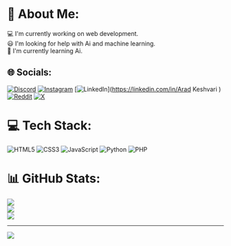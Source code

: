 # 💫 About Me:
💻 I'm currently working on web development.<br>😃 I'm looking for help with Ai and machine learning. <br>🌱 I'm currently learning Ai.


## 🌐 Socials:
[![Discord](https://img.shields.io/badge/Discord-%237289DA.svg?logo=discord&logoColor=white)](https://discord.gg/Arad2003000) [![Instagram](https://img.shields.io/badge/Instagram-%23E4405F.svg?logo=Instagram&logoColor=white)](https://instagram.com/Arad_kvr) [![LinkedIn](https://img.shields.io/badge/LinkedIn-%230077B5.svg?logo=linkedin&logoColor=white)](https://linkedin.com/in/Arad Keshvari ) [![Reddit](https://img.shields.io/badge/Reddit-%23FF4500.svg?logo=Reddit&logoColor=white)](https://reddit.com/user/Arad_KVR) [![X](https://img.shields.io/badge/X-black.svg?logo=X&logoColor=white)](https://x.com/Arad2003000) 

# 💻 Tech Stack:
![HTML5](https://img.shields.io/badge/html5-%23E34F26.svg?style=for-the-badge&logo=html5&logoColor=white) ![CSS3](https://img.shields.io/badge/css3-%231572B6.svg?style=for-the-badge&logo=css3&logoColor=white) ![JavaScript](https://img.shields.io/badge/javascript-%23323330.svg?style=for-the-badge&logo=javascript&logoColor=%23F7DF1E) ![Python](https://img.shields.io/badge/python-3670A0?style=for-the-badge&logo=python&logoColor=ffdd54) ![PHP](https://img.shields.io/badge/php-%23777BB4.svg?style=for-the-badge&logo=php&logoColor=white)
# 📊 GitHub Stats:
![](https://github-readme-stats.vercel.app/api?username=Arad2003000&theme=dark&hide_border=false&include_all_commits=false&count_private=true)<br/>
![](https://github-readme-streak-stats.herokuapp.com/?user=Arad2003000&theme=dark&hide_border=false)<br/>
![](https://github-readme-stats.vercel.app/api/top-langs/?username=Arad2003000&theme=dark&hide_border=false&include_all_commits=false&count_private=true&layout=compact)

---
[![](https://visitcount.itsvg.in/api?id=Arad2003000&icon=1&color=2)](https://visitcount.itsvg.in)

<!-- Proudly created with GPRM ( https://gprm.itsvg.in ) -->
